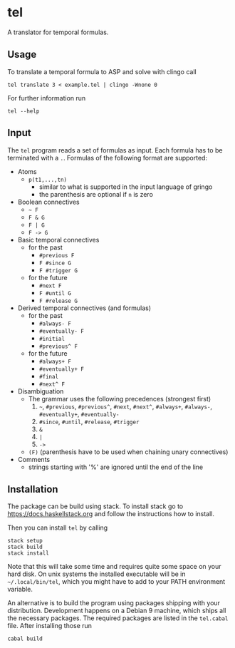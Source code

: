# tel

A translator for temporal formulas.

## Usage

To translate a temporal formula to ASP and solve with clingo call

    tel translate 3 < example.tel | clingo -Wnone 0

For further information run

    tel --help

## Input

The `tel` program reads a set of formulas as input. Each formula has to be
terminated with a `.`. Formulas of the following format are supported:

- Atoms
  - `p(t1,...,tn)`
    - similar to what is supported in the input language of gringo
    - the parenthesis are optional if `n` is zero
- Boolean connectives
  - `~ F`
  - `F & G`
  - `F | G`
  - `F -> G`
- Basic temporal connectives
  - for the past
    - `#previous F`
    - `F #since G`
    - `F #trigger G`
  - for the future
    - `#next F`
    - `F #until G`
    - `F #release G`
- Derived temporal connectives (and formulas)
  - for the past
    - `#always- F`
    - `#eventually- F`
    - `#initial`
    - `#previous^ F`
  - for the future
    - `#always+ F`
    - `#eventually+ F`
    - `#final`
    - `#next^ F`
- Disambiguation
  - The grammar uses the following precedences (strongest first)
    1. `~`, `#previous`, `#previous^`, `#next`, `#next^`, `#always+`,
       `#always-`, `#eventually+`, `#eventually-`
    2. `#since`, `#until`, `#release`, `#trigger`
    3. `&`
    4. `|`
    5. `->`
  - `(F)` (parenthesis have to be used when chaining unary connectives)
- Comments
  - strings starting with '%' are ignored until the end of the line

## Installation

The package can be build using stack. To install stack go to
<https://docs.haskellstack.org> and follow the instructions how to install.

Then you can install `tel` by calling

    stack setup
    stack build
    stack install

Note that this will take some time and requires quite some space on your hard
disk. On unix systems the installed executable will be in `~/.local/bin/tel`,
which you might have to add to your PATH environment variable.

An alternative is to build the program using packages shipping with your
distribution. Development happens on a Debian 9 machine, which ships all the
necessary packages. The required packages are listed in the `tel.cabal` file.
After installing those run

    cabal build
